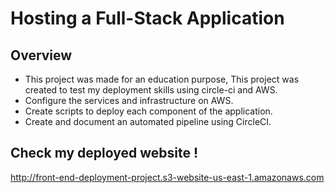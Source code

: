 # Hosting a Full-Stack Application

## Overview
 
- This project was made for an education purpose, This project was created to test my deployment skills using circle-ci and AWS.
- Configure the services and infrastructure on AWS.
- Create scripts to deploy each component of the application.
- Create and document an automated pipeline using CircleCI.

## Check my deployed website !
  
http://front-end-deployment-project.s3-website-us-east-1.amazonaws.com

